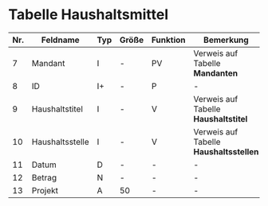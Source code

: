 # Tabelle Haushaltsmittel


Nr.|Feldname|Typ|Größe|Funktion|Bemerkung
--|--|--|--|--|--
7|Mandant|I|-|PV|Verweis auf Tabelle **Mandanten**
8|ID|I+|-|P|-
9|Haushaltstitel|I|-|V|Verweis auf Tabelle **Haushaltstitel**
10|Haushaltsstelle|I|-|V|Verweis auf Tabelle **Haushaltsstellen**
11|Datum|D|-|-|-
12|Betrag|N|-|-|-
13|Projekt|A|50|-|-
